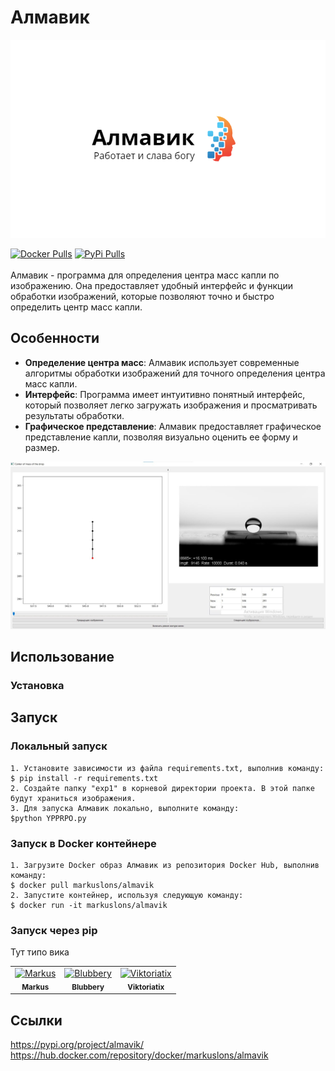 # Алмавик

![Логотип Алмавик](formalization/logoza.png)
<br>
<div>
    <a href="https://hub.docker.com/repository/docker/markuslons/almavik"><img src="https://img.shields.io/badge/docker-%230db7ed.svg?style=for-the-badge&logo=docker&logoColor=white" alt="Docker Pulls"></a>
   <a href="https://pypi.org/project/almavik/"><img src="https://pypi.org/static/images/logo-small.2a411bc6.svg" alt="PyPi Pulls"></a>
   
  </div>
  <br>
Алмавик - программа для определения центра масс капли по изображению. Она предоставляет удобный интерфейс и функции обработки изображений, которые позволяют точно и быстро определить центр масс капли.

## Особенности

- **Определение центра масс**: Алмавик использует современные алгоритмы обработки изображений для точного определения центра масс капли.
- **Интерфейс**: Программа имеет интуитивно понятный интерфейс, который позволяет легко загружать изображения и просматривать результаты обработки.
- **Графическое представление**: Алмавик предоставляет графическое представление капли, позволяя визуально оценить ее форму и размер.

![Логотип Алмавик](formalization/int.jpg)


## Использование

### Установка

## Запуск
### Локальный запуск 
    1. Установите зависимости из файла requirements.txt, выполнив команду: 
    $ pip install -r requirements.txt
    2. Создайте папку "exp1" в корневой директории проекта. В этой папке будут храниться изображения.
    3. Для запуска Алмавик локально, выполните команду:
    $python YPPRPO.py
### Запуск в Docker контейнере
    1. Загрузите Docker образ Алмавик из репозитория Docker Hub, выполнив команду: 
    $ docker pull markuslons/almavik
    2. Запустите контейнер, используя следующую команду: 
    $ docker run -it markuslons/almavik
### Запуск через pip
Тут типо вика 
<div align="center">
  <table>
    <tr>
      <td align="center">
        <a href="ссылка/на/маркус">
          <img src="путь/к/фотографии/markus.jpg" width="200px" alt="Markus">
        </a>
        <br />
        <sub><b>Markus</b></sub>
      </td>
      <td align="center">
        <a href="ссылка/на/blubbery">
          <img src="путь/к/фотографии/blubbery.jpg" width="200px" alt="Blubbery">
        </a>
        <br />
        <sub><b>Blubbery</b></sub>
      </td>
      <td align="center">
        <a href="ссылка/на/viktoriatix">
          <img src="путь/к/фотографии/viktoriatix.jpg" width="200px" alt="Viktoriatix">
        </a>
        <br />
        <sub><b>Viktoriatix</b></sub>
      </td>
    </tr>
  </table>
</div>


## Ссылки
https://pypi.org/project/almavik/
https://hub.docker.com/repository/docker/markuslons/almavik
